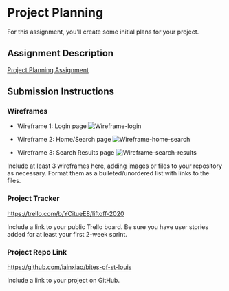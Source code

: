 # Project Planning
For this assignment, you'll create some initial plans for your project.

## Assignment Description
[Project Planning Assignment](https://education.launchcode.org/liftoff/modules/assignments/project-planning)

## Submission Instructions

### Wireframes
* Wireframe 1: Login page
![Wireframe-login](http://github.com/iainxiao/liftoff-assignments/P3-Project_Planning/images/WFLogin.jpg)

* Wireframe 2: Home/Search page 
![Wireframe-home-search](http://github.com/iainxiao/liftoff-assignments/P3-Project_Planning/images/WFHome-search2.jpg)

* Wireframe 3: Search Results page 
![Wireframe-search-results](http://github.com/iainxiao/liftoff-assignments/P3-Project_Planning/images/WFSearch-results2.jpg)

Include at least 3 wireframes here, adding images or files to your repository as necessary. Format them as a bulleted/unordered list with links to the files.

### Project Tracker
https://trello.com/b/YCitueE8/liftoff-2020

Include a link to your public Trello board. Be sure you have user stories added for at least your first 2-week sprint.

### Project Repo Link
https://github.com/iainxiao/bites-of-st-louis

Include a link to your project on GitHub.
